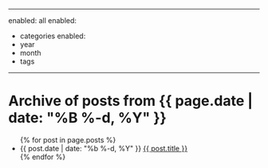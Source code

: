 ---
enabled: all
enabled:
  - categories
enabled:
  - year
  - month
  - tags
  ---
  
<h1>Archive of posts from {{ page.date | date: "%B %-d, %Y" }}</h1>

<ul class="posts">
{% for post in page.posts %}
  <li>
    <span class="post-date">{{ post.date | date: "%b %-d, %Y" }}</span>
    <a class="post-link" href="{{ post.url | prepend: site.baseurl }}">{{ post.title }}</a>
  </li>
{% endfor %}
</ul>
